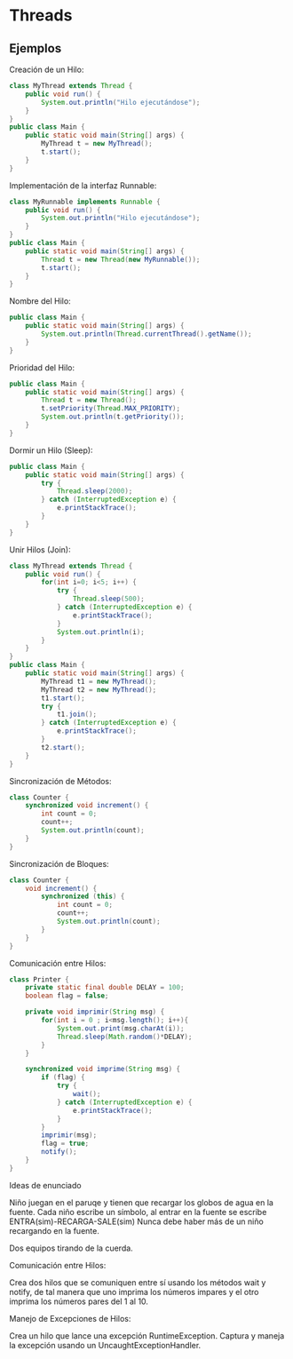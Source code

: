 # Threads

## Ejemplos

Creación de un Hilo:

```java
class MyThread extends Thread {
    public void run() {
        System.out.println("Hilo ejecutándose");
    }
}
public class Main {
    public static void main(String[] args) {
        MyThread t = new MyThread();
        t.start();
    }
}
```

Implementación de la interfaz Runnable:

```java
class MyRunnable implements Runnable {
    public void run() {
        System.out.println("Hilo ejecutándose");
    }
}
public class Main {
    public static void main(String[] args) {
        Thread t = new Thread(new MyRunnable());
        t.start();
    }
}
```


Nombre del Hilo:

```java
public class Main {
    public static void main(String[] args) {
        System.out.println(Thread.currentThread().getName());
    }
}
```

Prioridad del Hilo:

```java
public class Main {
    public static void main(String[] args) {
        Thread t = new Thread();
        t.setPriority(Thread.MAX_PRIORITY);
        System.out.println(t.getPriority());
    }
}
```


Dormir un Hilo (Sleep):

```java
public class Main {
    public static void main(String[] args) {
        try {
            Thread.sleep(2000);
        } catch (InterruptedException e) {
            e.printStackTrace();
        }
    }
}
```

Unir Hilos (Join):

```java
class MyThread extends Thread {
    public void run() {
        for(int i=0; i<5; i++) {
            try {
                Thread.sleep(500);
            } catch (InterruptedException e) {
                e.printStackTrace();
            }
            System.out.println(i);
        }
    }
}
public class Main {
    public static void main(String[] args) {
        MyThread t1 = new MyThread();
        MyThread t2 = new MyThread();
        t1.start();
        try {
            t1.join();
        } catch (InterruptedException e) {
            e.printStackTrace();
        }
        t2.start();
    }
}
```

Sincronización de Métodos:

```java
class Counter {
    synchronized void increment() {
        int count = 0;
        count++;
        System.out.println(count);
    }
}
```

Sincronización de Bloques:

```java
class Counter {
    void increment() {
        synchronized (this) {
            int count = 0;
            count++;
            System.out.println(count);
        }
    }
}
```

Comunicación entre Hilos:

```java
class Printer {
    private static final double DELAY = 100;
    boolean flag = false;

    private void imprimir(String msg) {
        for(int i = 0 ; i<msg.length(); i++){
            System.out.print(msg.charAt(i));
            Thread.sleep(Math.random()*DELAY);
        }
    }

    synchronized void imprime(String msg) {
        if (flag) {
            try {
                wait();
            } catch (InterruptedException e) {
                e.printStackTrace();
            }
        }
        imprimir(msg);
        flag = true;
        notify();
    }
}
```

Ideas de enunciado

Niño juegan en el paruqe y tienen que recargar los globos de agua en la fuente. Cada niño escribe un símbolo, al entrar en la fuente se escribe ENTRA(sim)-RECARGA-SALE(sim)
Nunca debe haber más de un niño recargando en la fuente.


Dos equipos tirando de la cuerda. 

Comunicación entre Hilos:

Crea dos hilos que se comuniquen entre sí usando los métodos wait y notify, de tal manera que uno imprima los números impares y el otro imprima los números pares del 1 al 10.

Manejo de Excepciones de Hilos:

Crea un hilo que lance una excepción RuntimeException. Captura y maneja la excepción usando un UncaughtExceptionHandler.
